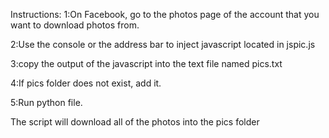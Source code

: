 Instructions:
1:On Facebook, go to the photos page of the account that you want to download photos from.

2:Use the console or the address bar to inject javascript located in jspic.js

3:copy the output of the javascript into the text file named pics.txt

4:If pics folder does not exist, add it.

5:Run python file.

The script will download all of the photos into the pics folder